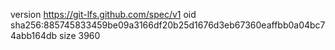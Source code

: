 version https://git-lfs.github.com/spec/v1
oid sha256:885745833459be09a3166df20b25d1676d3eb67360eaffbb0a04bc74abb164db
size 3960
